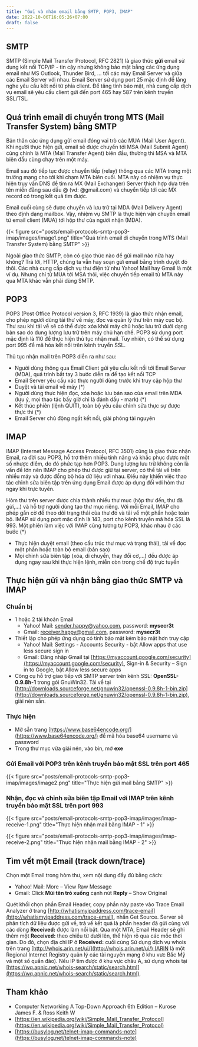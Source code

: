 ```yaml
---
title: "Gửi và nhận email bằng SMTP, POP3, IMAP"
date: 2022-10-06T16:05:26+07:00
draft: false
---
```


## **SMTP**

SMTP (Simple Mail Transfer Protocol, RFC 2821) là giao thức **gửi** email sử dụng kết nối TCP/IP - tin cậy nhưng không bảo mật bằng các ứng dụng email như MS Outlook, Thunder Bird, … tới các máy Email Server và giữa các Email Server với nhau. Email Server sử dụng port 25 mặc định để lắng nghe yêu cầu kết nối từ phía client. Để tăng tính bảo mật, nhà cung cấp dịch vụ email sẽ yêu cầu client gửi đến port 465 hay 587 trên kênh truyền SSL/TSL.

## **Quá trình email di chuyển trong MTS (Mail Transfer System) bằng SMTP**

Bản thân các ứng dụng gửi email đóng vai trò các MUA (Mail User Agent). Khi người thực hiện gửi, email sẽ được chuyển tới MSA (Mail Submit Agent) cũng chính là MTA (Mail Transfer Agent) biên đầu, thường thì MSA và MTA biên đầu cùng chạy trên một máy.

Email sau đó tiếp tục được chuyển tiếp (relay) thông qua các MTA trong một trường mạng cho tới khi chạm MTA biên cuối. MTA này có nhiệm vụ thực hiện truy vấn DNS để tìm ra MX (Mail Exchanger) Server thích hợp dựa trên tên miền đằng sau dấu @ (vd: @gmail.com) và chuyển tiếp tới các MX record có trong kết quả tìm được.

Email cuối cùng sẽ được chuyển và lưu trữ tại MDA (Mail Delivery Agent) theo định dạng mailbox. Vậy, nhiệm vụ SMTP là thực hiện vận chuyển email từ email client (MUA) tới hộp thư của người nhận (MDA).

{{< figure src="posts/email-protocols-smtp-pop3-imap/images/image1.png" title="Quá trình email di chuyển trong MTS (Mail Transfer System) bằng SMTP" >}}

Ngoài giao thức SMTP, còn có giao thức nào để gửi mail nào nữa hay không? Trả lời, HTTP, chúng ta vẫn hay soạn gửi email bằng trình duyệt đó thôi. Các nhà cung cấp dịch vụ thư điện tử như Yahoo! Mail hay Gmail là một ví dụ. Nhưng chỉ từ MUA tới MSA thôi, việc chuyển tiếp email từ MTA này qua MTA khác vẫn phải dùng SMTP.

## **POP3**

POP3 (Post Office Protocol version 3, RFC 1939) là giao thức nhận email, cho phép người dùng tải thư về máy, đọc và quản lý thư trên máy cục bộ. Thư sau khi tải về sẽ có thể được xóa khỏi máy chủ hoặc lưu trữ dưới dạng bản sao do dung lượng lưu trữ trên máy chủ hạn chế. POP3 sử dụng port mặc định là 110 để thực hiện thủ tục nhận mail. Tuy nhiên, có thể sử dụng port 995 để mã hóa kết nối trên kênh truyền SSL.

Thủ tục nhận mail trên POP3 diễn ra như sau:

- Người dùng thông qua Email Client gửi yêu cầu kết nối tới Email Server (MDA), quá trinh bắt tay 3 bước diễn ra để tạo kết nối TCP
- Email Server yêu cầu xác thực người dùng trước khi truy cập hộp thư
- Duyệt và tải email về máy (*)
- Người dùng thực hiện đọc, xóa hoặc lưu bản sao của email trên MDA (lưu ý, mọi thao tác bấy giờ chỉ là đánh dấu - mark) (*)
- Kết thúc phiên (lệnh QUIT), toàn bộ yêu cầu chỉnh sửa thực sự được thực thi (*)
- Email Server chủ động ngắt kết nối, giải phóng tài nguyên

## **IMAP**

IMAP (Internet Message Access Protocol, RFC 3501) cũng là giao thức nhận Email, ra đời sau POP3, hỗ trợ thêm nhiều tính năng và khắc phục được một số nhược điểm, do đó phức tạp hơn POP3. Dung lượng lưu trữ không còn là vấn đề lớn nên IMAP cho phép thư được giữ tại server, có thể tải về trên nhiều máy và được đồng bộ hóa dữ liệu với nhau. Điều này khiến việc thao tác chỉnh sửa biên tập trên ứng dụng Email được áp dụng đối với hòm thư ngay khi trực tuyến.

Hòm thư trên server được chia thành nhiều thư mục (hộp thư đến, thư đã gửi,…) và hỗ trợ người dùng tạo thư mục riêng. Với mỗi Email, IMAP cho phép gắn cờ để theo dõi trạng thái của thư đó và tải vể một phần hoặc toàn bộ. IMAP sử dụng port mặc định là 143, port cho kênh truyền mã hóa SSL là 993. Một phiên làm việc với IMAP cũng tương tự POP3, khác nhau ở các bước (*)

- Thực hiện duyệt email (theo cấu trúc thư mục và trạng thái), tải về đọc một phần hoặc toàn bộ email (bản sao)
- Mọi chỉnh sửa biên tập (xóa, di chuyển, thay đổi cờ,…) đều được áp dụng ngay sau khi thực hiện lệnh, miễn còn trong chế độ trực tuyến

## **Thực hiện gửi và nhận bằng giao thức SMTP và IMAP**

### Chuẩn bị

- 1 hoặc 2 tài khoản Email
    - Yahoo! Mail: [sender.happy@yahoo.com](mailto:sender.happyyahoo.com), password: **mysecr3t**
    - Gmail: [receiver.happy@gmail.com](mailto:receiver.happy@gmail.com), password: **mysecr3t**
- Thiết lập cho phép ứng dụng có tính bảo mật kém bảo mật hơn truy cập
    - Yahoo! Mail: Settings - Accounts Security - bật Allow apps that use less secure sign in
    - Gmail: Đăng nhập Gmail tại [https://myaccount.google.com/security](https://myaccount.google.com/security), Sign-in & Security – Sign in to Google, bật Allow less secure apps
- Công cụ hỗ trợ giao tiếp với SMTP server trên kênh SSL: **OpenSSL-0.9.8h-1** trong gói GnuWin32. Tải về tại [http://downloads.sourceforge.net/gnuwin32/openssl-0.9.8h-1-bin.zip](http://downloads.sourceforge.net/gnuwin32/openssl-0.9.8h-1-bin.zip), giải nén sẵn.

### Thực hiện

- Mở sẵn trang [https://www.base64encode.org/](https://www.base64encode.org/) để mã hóa base64 username và password
- Trong thư mục vừa giải nén, vào bin, mở **exe**

### Gửi Email với POP3 trên kênh truyền bảo mật SSL trên port 465

{{< figure src="posts/email-protocols-smtp-pop3-imap/images/image2.png" title="Thực hiện gửi mail bằng SMTP" >}}

### Nhận, đọc và chỉnh sửa biên tập Email với IMAP trên kênh truyền bảo mật SSL trên port 993

{{< figure src="posts/email-protocols-smtp-pop3-imap/images/imap-receive-1.png" title="Thực hiện nhận mail bằng IMAP - 1" >}}

{{< figure src="posts/email-protocols-smtp-pop3-imap/images/imap-receive-2.png" title="Thực hiện nhận mail bằng IMAP - 2" >}}

## **Tìm vết một Email (track down/trace)**

Chọn một Email trong hòm thư, xem nội dung đầy đủ bằng cách:

- Yahoo! Mail: More – View Raw Message
- Gmail: Click **Mũi tên trỏ xuống** cạnh nút **Reply** – Show Original

Quét khối chọn phần Email Header, copy phần này paste vào Trace Email Analyzer ở trang [http://whatismyipaddress.com/trace-email](http://whatismyipaddress.com/trace-email), nhấn Get Source. Server sẽ phân tích dữ liệu được gửi về, trả về kết quả là phần header đã gửi cùng với các dòng **Received:** được làm nổi bật. Qua một MTA, Email Header sẽ ghi thêm một **Received:** theo chiều từ dưới lên, thể hiện rõ qua các mốc thời gian. Do đó, chọn địa chỉ IP ở **Received:** cuối cùng Sử dụng dịch vụ whois trên trang [http://whois.arin.net/ui/](http://whois.arin.net/ui/) (ARIN là một Regional Internet Registry quản lý các tài nguyên mạng ở khu vưc Bắc Mỹ và một số quần đảo). Nếu IP tìm được ở khu vực châu Á, sử dụng whois tại [https://wq.apnic.net/whois-search/static/search.html](https://wq.apnic.net/whois-search/static/search.html).

## Tham khảo

- Computer Networking A Top-Down Approach 6th Edition – Kurose James F. & Ross Keith W
- [https://en.wikipedia.org/wiki/Simple_Mail_Transfer_Protocol](https://en.wikipedia.org/wiki/Simple_Mail_Transfer_Protocol)
- [https://busylog.net/telnet-imap-commands-note](https://busylog.net/telnet-imap-commands-note)